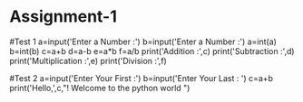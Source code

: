 # Assignment-1
#Test 1 
a=input('Enter a Number :')
b=input('Enter a Number :')
a=int(a)
b=int(b)
c=a+b
d=a-b
e=a*b
f=a/b
print('Addition :',c)
print('Subtraction :',d)
print('Multiplication :',e)
print('Division :',f)

#Test 2
a=input('Enter Your First :')
b=input('Enter Your Last : ')
c=a+b
print('Hello,',c,"! Welcome to the python world ")
